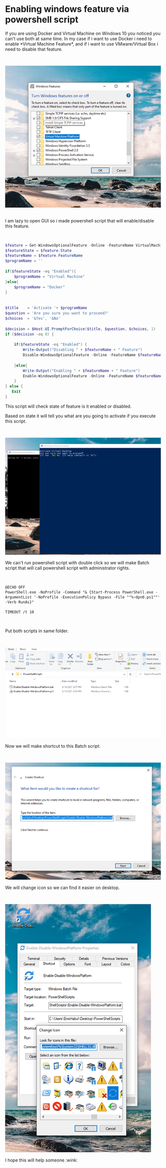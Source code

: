 # Enabling windows feature via powershell script


<p>If you are using Docker and Virtual Machine on Windows 10 you noticed you can't use both at same time. 
In my case if i want to use Docker i need to enable *Virtual Machine Feature*, and if i want to use VMware/Virtual Box i need to disable that feature.</p>
</br> 



![Windows Features](https://raw.githubusercontent.com/Enzzza/powershell-enable-winfeature/main/images/img1.PNG)  
</br> 


<p>I am lazy to open GUI so i made  powershell script that will enable/disable this feature.</p>
</br>   

```powershell
$feature = Get-WindowsOptionalFeature -Online -FeatureName VirtualMachinePlatform
$featureState = $feature.State
$featureName = $feature.FeatureName
$programName = ''

if($featureState -eq "Enabled"){
    $programName = "Virtual Machine"
}else{
    $programName = "Docker"
}


$title    = 'Activate '+ $programName 
$question = 'Are you sure you want to proceed?'
$choices  = '&Yes', '&No'

$decision = $Host.UI.PromptForChoice($title, $question, $choices, 1)
if ($decision -eq 0) {
    
    if($featureState -eq "Enabled") {
        Write-Output("Disabling " + $featureName + " Feature")
        Disable-WindowsOptionalFeature -Online -FeatureName $featureName

    }else{
        Write-Output("Enabling " + $featureName + " Feature")
        Enable-WindowsOptionalFeature -Online -FeatureName $featureName -all
    }
} else {
   Exit
}
```  

<p>This script will check state of feature is it enabled or disabled.</p> 
<p>Based on state it will tell you what are you going to activate if you execute this script.</p>
</br> 




![Powershell script](https://raw.githubusercontent.com/Enzzza/powershell-enable-winfeature/main/images/img2.PNG)
</br> 

<p>We can't run powershell script with double click so we will make Batch script that will call powershell script with administrator rights.</p>
</br>   

```batch
@ECHO OFF
PowerShell.exe -NoProfile -Command "& {Start-Process PowerShell.exe -ArgumentList '-NoProfile -ExecutionPolicy Bypass -File ""%~dpn0.ps1""' -Verb RunAs}"

TIMEOUT /t 10

```
</br> 

<p>Put both scripts in same folder.</p>
</br> 

![Folder](https://raw.githubusercontent.com/Enzzza/powershell-enable-winfeature/main/images/img3.PNG)
</br> 
<p>Now we will make shortcut to this Batch script.</p>
</br> 

![Shortcut](https://raw.githubusercontent.com/Enzzza/powershell-enable-winfeature/main/images/img4.PNG)
</br> 
<p>We will change icon so we can find it easier on desktop.</p>
</br> 

![Icon](https://raw.githubusercontent.com/Enzzza/powershell-enable-winfeature/main/images/img5.PNG)
</br> 

<p> I hope this will help someone :wink:</p>